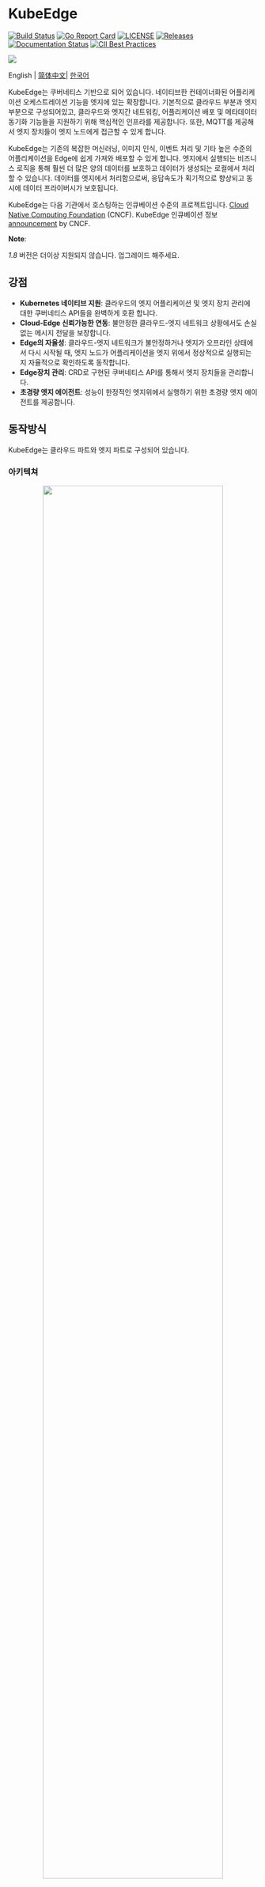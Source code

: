 
# KubeEdge
[![Build Status](https://travis-ci.org/kubeedge/kubeedge.svg?branch=master)](https://travis-ci.org/kubeedge/kubeedge)
[![Go Report Card](https://goreportcard.com/badge/github.com/kubeedge/kubeedge)](https://goreportcard.com/report/github.com/kubeedge/kubeedge)
[![LICENSE](https://img.shields.io/github/license/kubeedge/kubeedge.svg?style=flat-square)](/LICENSE)
[![Releases](https://img.shields.io/github/release/kubeedge/kubeedge/all.svg?style=flat-square)](https://github.com/kubeedge/kubeedge/releases)
[![Documentation Status](https://readthedocs.org/projects/kubeedge/badge/?version=latest)](https://kubeedge.readthedocs.io/en/latest/?badge=latest)
[![CII Best Practices](https://bestpractices.coreinfrastructure.org/projects/3018/badge)](https://bestpractices.coreinfrastructure.org/projects/3018)

<img src="./docs/images/kubeedge-logo-only.png">

English | [简体中文](./README_zh.md)| [한국어](./README_ko.md)

KubeEdge는 쿠버네티스 기반으로 되어 있습니다. 네이티브한 컨테이너화된 어플리케이션 오케스트레이션 기능을 엣지에 있는 확장합니다.
기본적으로 클라우드 부분과 엣지 부분으로 구성되어있고, 클라우드와 엣지간 네트워킹, 어플리케이션 배포 및 메타데이터 동기화 기능들을 지원하기 위해 핵심적인 인프라를 제공합니다.
또한, MQTT를 제공해서 엣지 장치들이 엣지 노드에게 접근할 수 있게 합니다.

KubeEdge는 기존의 복잡한 머신러닝, 이미지 인식, 이벤트 처리 및 기타 높은 수준의 어플리케이션을 Edge에 쉽게 가져와 배포할 수 있게 합니다.
엣지에서 실행되는 비즈니스 로직을 통해 훨씬 더 많은 양의 데이터를 보호하고 데이터가 생성되는 로컬에서 처리할 수 있습니다.
데이터를 엣지에서 처리함으로써, 응답속도가 획기적으로 향상되고 동시에 데이터 프라이버시가 보호됩니다.

KubeEdge는 다음 기관에서 호스팅하는 인큐베이션 수준의 프로젝트입니다. [Cloud Native Computing Foundation](https://cncf.io) (CNCF).
KubeEdge 인큐베이션 정보 [announcement](https://www.cncf.io/blog/2020/09/16/toc-approves-kubeedge-as-incubating-project/) by CNCF.

**Note**:

 *1.8* 버전은 더이상 지원되지 않습니다. 업그레이드 해주세요. 

## 강점

- **Kubernetes 네이티브 지원**: 클라우드의 엣지 어플리케이션 및 엣지 장치 관리에 대한 쿠버네티스 API들을 완벽하게 호환 합니다.
- **Cloud-Edge 신뢰가능한 연동**: 불안정한 클라우드-엣지 네트워크 상황에서도 손실없는 메시지 전달을 보장합니다. 
- **Edge의 자율성**: 클라우드-엣지 네트워크가 불안정하거나 엣지가 오프라인 상태에서 다시 시작될 때, 엣지 노드가 어플리케이션을 엣지 위에서 정상적으로 실행되는지 자율적으로 확인하도록 동작합니다. 
- **Edge장치 관리**: CRD로 구현된 쿠버네티스 API를 통해서 엣지 장치들을 관리합니다.
- **초경량 엣지 에이전트**: 성능이 한정적인 엣지위에서 실행하기 위한 초경량 엣지 에이전트를 제공합니다.


## 동작방식

KubeEdge는 클라우드 파트와 엣지 파트로 구성되어 있습니다.

### 아키텍쳐

<div  align="center">
<img src="./docs/images/kubeedge_arch.png" width = "85%" align="center">
</div>

### 클라우드 파트
- [CloudHub](https://kubeedge.io/en/docs/architecture/cloud/cloudhub): 클라우드 사이드에서, 변경사항 감지하여 메시지를 캐싱하고 Edge hub로 전달하는 웹소켓 서버입니다.
- [EdgeController](https://kubeedge.io/en/docs/architecture/cloud/edge_controller): 데이터가 특정 엣지노드의 대상이 될 수 있게 엣지 노드 및 포드 메타데이터를 관리하는 쿠버네티스 확장 컨트롤러 입니다.
- [DeviceController](https://kubeedge.io/en/docs/architecture/cloud/device_controller): 엣지와 클라우드 간 장치의 메타데이터/상태데이터가 동기화 될 수 있도록 장치를 관리하는 쿠버네티스 확장 컨트롤러 입니다. 


### 엣지 파트
- [EdgeHub](https://kubeedge.io/en/docs/architecture/edge/edgehub): 엣지 컴퓨팅을 위해 클라우드 서비스와 상호작용하는 웹 소켓 클라이언트(KubeEdge 아키텍쳐의 Edge Controller와 비슷함). 여기에는 클라우드 사이드의 리소스 업데이트를 엣지에 동기화하고, 엣지 사이드 호스트 및 장치 상태 변화를 클라우드에 보고하는 기능이 포함되어 있음. 
- [Edged](https://kubeedge.io/en/docs/architecture/edge/edged): 엣지노드 에서 실행되는 에이전트 프로그램으로 컨테이너화된 어플리케이션을 관리합니다.
- [EventBus](https://kubeedge.io/en/docs/architecture/edge/eventbus): MQTT 서버(mosquitto)와 상호 작용하는 MQTT 클라이언트로 다른 구성 요소에 대한 게시 및 구독 기능을 제공합니다.
- [ServiceBus](https://kubeedge.io/en/docs/architecture/edge/servicebus): HTTP REST 서버 와 상호작용하는 HTTP 클라이언트, 클라우드 구성 요소에 대한 HTTP 클라이언트 기능을 통해서 엣지에서 실행되는 HTTP 서버에 접근 할 수 있게 합니다.
- [DeviceTwin](https://kubeedge.io/en/docs/architecture/edge/devicetwin): 장치 상태를 저장하고 장치 상태를 클라우드에 동기화하는 일을 담당합니다. 또한 어플리케이션에 대한 쿼리 인터페이스를 제공합니다.
- [MetaManager](https://kubeedge.io/en/docs/architecture/edge/metamanager): edged와 edgehub 사이의 메시지 처리기. 메타 데이터를 경량 데이터베이스(SQLite)에 저장 및 조회하는 기능도 담당한다.

## 쿠버네티스 호환

|                        | Kubernetes 1.16 | Kubernetes 1.17 | Kubernetes 1.18 | Kubernetes 1.19 | Kubernetes 1.20 | Kubernetes 1.21 | Kubernetes 1.22 |
|------------------------|-----------------|-----------------|-----------------|-----------------|-----------------|-----------------|-----------------|
| KubeEdge 1.10          | ✓               | ✓               | ✓               | ✓               | ✓               | ✓               | ✓               |
| KubeEdge 1.11          | ✓               | ✓               | ✓               | ✓               | ✓               | ✓               | ✓               |
| KubeEdge 1.12          | ✓               | ✓               | ✓               | ✓               | ✓               | ✓               | ✓               |
| KubeEdge HEAD (master) | ✓               | ✓               | ✓               | ✓               | ✓               | ✓               | ✓               |

Key:
* `✓` KubeEdge와 Kubernetes가 정확하게 호환됩니다.
* `+` KubeEdge에 Kubernetes 버전에 사용할 수 없는 기능 또는 API 객체가 있습니다.
* `-` Kubernetes 버전에 KubeEdge 가 사용할 수 없는 기능 또는 API 객체가 있습니다.

## 가이드

시작하려면 다음 문서를 참고하세요 [doc](https://kubeedge.io/en/docs).

좀 더 상세한 정보를 알고 싶다면 다음 문서를 참고하세요 [kubeedge.io](https://kubeedge.io).

KubeEdge를 좀 더 깊히 배우고 싶다면, 다음 링크의 몇 몇 예시들을 시도해보세요 [examples](https://github.com/kubeedge/examples).

## 로드맵

* [2021 로드맵](./docs/roadmap.md#roadmap)

## 미팅

정기 커뮤니티 미팅:
- 유럽 시간: **수요일 16:30-17:30 북경 시간 기준** (2020년 2월 19일 부터 시작해서, 격주로 진행).
([시간대를 변환하십시오.](https://www.thetimezoneconverter.com/?t=16%3A30&tz=GMT%2B8&))
- 태평양 시간: **수요일 10:00-11:00 북경 시간 기준** (2020년 2월 26일 부터 시작해서, 격주로 진행).
([시간대를 변환하십시오.](https://www.thetimezoneconverter.com/?t=10%3A00&tz=GMT%2B8&))

자료:
- [회의록 및 의제](https://docs.google.com/document/d/1Sr5QS_Z04uPfRbA7PrXr3aPwCRpx7EtsyHq7mp6CnHs/edit)
- [회의 녹음](https://www.youtube.com/playlist?list=PLQtlO1kVWGXkRGkjSrLGEPJODoPb8s5FM)
- [회의 링크](https://zoom.us/j/4167237304)
- [회의 캘린더](https://calendar.google.com/calendar/embed?src=8rjk8o516vfte21qibvlae3lj4%40group.calendar.google.com) | [구독](https://calendar.google.com/calendar?cid=OHJqazhvNTE2dmZ0ZTIxcWlidmxhZTNsajRAZ3JvdXAuY2FsZW5kYXIuZ29vZ2xlLmNvbQ)

## 연락처

지원이 필요한 경우 [문제 해결 가이드](https://kubeedge.io/en/docs/developer/troubleshooting)로 시작하여 설명된 프로세스를 진행하세요.

궁금한 점이 있으면 다음 방법으로 언제든지 문의해 주세요.

- [메일링 목록](https://groups.google.com/forum/#!forum/kubeedge)
- [슬랙](https://join.slack.com/t/kubeedge/shared_invite/enQtNjc0MTg2NTg2MTk0LWJmOTBmOGRkZWNhMTVkNGU1ZjkwNDY4MTY4YTAwNDAyMjRkMjdlMjIzYmMxODY1NGZjYzc4MWM5YmIxZjU1ZDI)
- [트위터](https://twitter.com/kubeedge)

## 컨트리뷰터

컨트리뷰터가 되는 데 관심이 있고 참여하고 싶다면, KubeEdge 코드를 개발하려면 [CONTRIBUTING](./CONTRIBUTING.md)을 참조하십시오.
패치 제출 및 컨트리뷰션 워크플로우에 대한 세부 정보.

## 보안

### 보안 감사

KubeEdge의 제3자 보안 감사가 2022년 7월에 완료되었습니다. 또한 KubeEdge 커뮤니티는 KubeEdge의 전체 시스템 보안 분석을 완료했습니다. 자세한 보고서는 다음과 같습니다.

- [보안 감사](https://github.com/kubeedge/community/blob/master/sig-security/sig-security-audit/KubeEdge-security-audit-2022.pdf)

- [위협 모델 및 보안 보호 분석 문서](https://github.com/kubeedge/community/blob/master/sig-security/sig-security-audit/KubeEdge-threat-model-and-security-protection-analysis.md)

### 보안 취약점 보고

보안 연구원, 산업 조직 및 사용자 분들은 의심되는 취약점을 발견하신다면 우리 보안 팀(`cncf-kubeedge-security@lists.cncf.io`)에 문의해주시길 바랍니다. 팀은 문제의 심각성을 진단하고 해결 방법을 결정하는 데 도움을 줄 것입니다. 발견 즉시 문의 해주시면 감사하겠습니다.

보안 프로세스 및 취약점 보고 방법에 대한 자세한 내용은 [보안 정책](https://github.com/kubeedge/community/blob/master/team-security/SECURITY.md)을 참조하세요.

## 라이센스

KubeEdge는 Apache 2.0 라이선스를 따릅니다. 자세한 내용은 [LICENSE](LICENSE) 파일을 참조하십시오.
